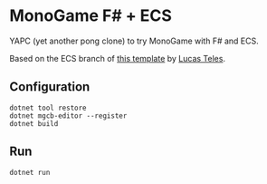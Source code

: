 # MonoGame F# + ECS

YAPC (yet another pong clone) to try MonoGame with F# and ECS.

Based on the ECS branch of [this template](https://github.com/lucasteles/fsharp-monogame-template) by [Lucas Teles](https://github.com/lucasteles).

## Configuration

```
dotnet tool restore
dotnet mgcb-editor --register
dotnet build
```

## Run

```
dotnet run
```
